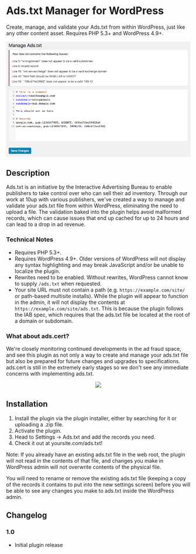 # Ads.txt Manager for WordPress

Create, manage, and validate your Ads.txt from within WordPress, just like any other content asset. Requires PHP 5.3+ and WordPress 4.9+.

![Screenshot of ads.txt editor](assets/screenshot-1.png "Example of editing an ads.txt file with errors")

## Description

Ads.txt is an initiative by the Interactive Advertising Bureau to enable publishers to take control over who can sell their ad inventory. Through our work at 10up with various publishers, we've created a way to manage and validate your ads.txt file from within WordPress, eliminating the need to upload a file. The validation baked into the plugin helps avoid malformed records, which can cause issues that end up cached for up to 24 hours and can lead to a drop in ad revenue.

### Technical Notes ###

* Requires PHP 5.3+.
* Requires WordPress 4.9+. Older versions of WordPress will not display any syntax highlighting and may break JavaScript and/or be unable to localize the plugin.
* Rewrites need to be enabled. Without rewrites, WordPress cannot know to supply `/ads.txt` when requested.
* Your site URL must not contain a path (e.g. `https://example.com/site/` or path-based multisite installs). While the plugin will appear to function in the admin, it will not display the contents at `https://example.com/site/ads.txt`. This is because the plugin follows the IAB spec, which requires that the ads.txt file be located at the root of a domain or subdomain.

### What about ads.cert?

We're closely monitoring continued developments in the ad fraud space, and see this plugin as not only a way to create and manage your ads.txt file but also be prepared for future changes and upgrades to specifications. ads.cert is still in the extremely early stages so we don't see any immediate concerns with implementing ads.txt.

<p align="center">
<a href="http://10up.com/contact/"><img src="https://10updotcom-wpengine.s3.amazonaws.com/uploads/2016/10/10up-Github-Banner.png" width="850"></a>
</p>

## Installation
1. Install the plugin via the plugin installer, either by searching for it or uploading a .zip file.
2. Activate the plugin.
3. Head to Settings → Ads.txt and add the records you need.
4. Check it out at yoursite.com/ads.txt!

Note: If you already have an existing ads.txt file in the web root, the plugin will not read in the contents of that file, and changes you make in WordPress admin will not overwrite contents of the physical file. 

You will need to rename or remove the existing ads.txt file (keeping a copy of the records it contains to put into the new settings screen) before you will be able to see any changes you make to ads.txt inside the WordPress admin. 

## Changelog

### 1.0
* Initial plugin release
